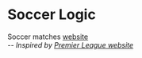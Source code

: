 # Soccer Logic
Soccer matches <a href="https://nhattanvu.github.io/soccer-logic/">website</a><br/>
<i>-- Inspired by <a href="https://www.premierleague.com/results">Premier League website</a></i>
